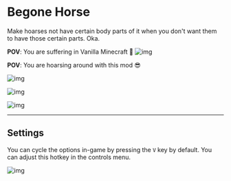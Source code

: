 # Begone Horse

Make hoarses not have certain body parts of it when you don't want them to have those certain parts. Oka.

**POV**: You are suffering in Vanilla Minecraft 🤮
![img](https://i.geri.dev/dQk6hJHsRXD1.png)

**POV**: You are hoarsing around with this mod 😎

![img](https://i.geri.dev/Zg1Bv96qT27m.png)

![img](https://i.geri.dev/IPeLhSTdHnf2.png)

![img](https://i.geri.dev/P97qgsmrAtTc.png)

---

## Settings

You can cycle the options in-game by pressing the `V` key by default. You can adjust this hotkey in the controls menu.

![img](https://i.geri.dev/l69T5EkSuKea.png)